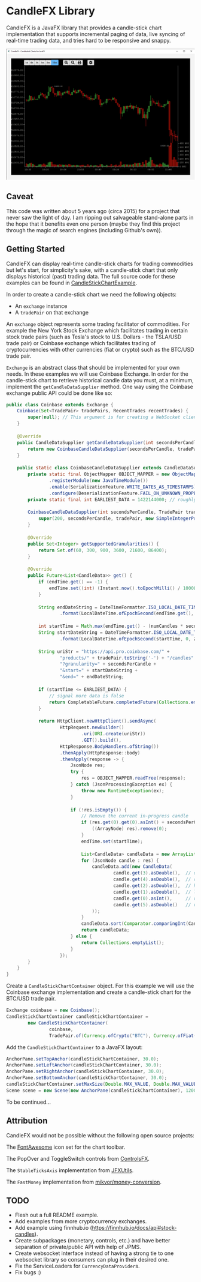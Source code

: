 # CandleFX Library

CandleFX is a JavaFX library that provides a candle-stick chart implementation that supports incremental paging of data, 
live syncing of real-time trading data, and tries hard to be responsive and snappy.

![CandleFX screenshot](https://github.com/brcolow/candlefx/raw/assets/candle-stick-chart.png)

## Caveat

This code was written about 5 years ago (circa 2015) for a project that never saw the light of day. I am ripping out
salvageable stand-alone parts in the hope that it benefits even one person (maybe they find this project through
the magic of search engines (including Github's own)).

## Getting Started

CandleFX can display real-time candle-stick charts for trading commodities but let's start, for simplicity's sake, with
a candle-stick chart that only displays historical (past) trading data. The full source code for these examples can
be found in [CandleStickChartExample](./example/src/main/java/com/brcolow/candlefx/example/CandleStickChartExample.java).

In order to create a candle-stick chart we need the following objects:

* An `exchange` instance
* A `tradePair` on that exchange

An `exchange` object represents some trading facilitator of commodities. For example the New York Stock Exchange
which facilitates trading in certain stock trade pairs (such as Tesla's stock to U.S. Dollars - the TSLA/USD trade pair)
or Coinbase exchange which facilitates trading of cryptocurrencies with other currencies (fiat or crypto) such as 
the BTC/USD trade pair.

`Exchange` is an abstract class that should be implemented for your own needs. In these examples we will use Coinbase
Exchange. In order for the candle-stick chart to retrieve historical candle data you must, at a minimum, implement the
`getCandleDataSupplier` method. One way using the Coinbase exchange public API could be done like so:

```java
public class Coinbase extends Exchange {
    Coinbase(Set<TradePair> tradePairs, RecentTrades recentTrades) {
        super(null); // This argument is for creating a WebSocket client for live trading data.
    }

    @Override
    public CandleDataSupplier getCandleDataSupplier(int secondsPerCandle, TradePair tradePair) {
        return new CoinbaseCandleDataSupplier(secondsPerCandle, tradePair);
    }

    public static class CoinbaseCandleDataSupplier extends CandleDataSupplier {
        private static final ObjectMapper OBJECT_MAPPER = new ObjectMapper()
                .registerModule(new JavaTimeModule())
                .enable(SerializationFeature.WRITE_DATES_AS_TIMESTAMPS)
                .configure(DeserializationFeature.FAIL_ON_UNKNOWN_PROPERTIES, false);
        private static final int EARLIEST_DATA = 1422144000; // roughly the first trade

        CoinbaseCandleDataSupplier(int secondsPerCandle, TradePair tradePair) {
            super(200, secondsPerCandle, tradePair, new SimpleIntegerProperty(-1));
        }

        @Override
        public Set<Integer> getSupportedGranularities() {
            return Set.of(60, 300, 900, 3600, 21600, 86400);
        }

        @Override
        public Future<List<CandleData>> get() {
            if (endTime.get() == -1) {
                endTime.set((int) (Instant.now().toEpochMilli() / 1000L));
            }

            String endDateString = DateTimeFormatter.ISO_LOCAL_DATE_TIME
                    .format(LocalDateTime.ofEpochSecond(endTime.get(), 0, ZoneOffset.UTC));

            int startTime = Math.max(endTime.get() - (numCandles * secondsPerCandle), EARLIEST_DATA);
            String startDateString = DateTimeFormatter.ISO_LOCAL_DATE_TIME
                    .format(LocalDateTime.ofEpochSecond(startTime, 0, ZoneOffset.UTC));

            String uriStr = "https://api.pro.coinbase.com/" +
                    "products/" + tradePair.toString('-') + "/candles" +
                    "?granularity=" + secondsPerCandle +
                    "&start=" + startDateString +
                    "&end=" + endDateString;

            if (startTime <= EARLIEST_DATA) {
                // signal more data is false
                return CompletableFuture.completedFuture(Collections.emptyList());
            }

            return HttpClient.newHttpClient().sendAsync(
                    HttpRequest.newBuilder()
                            .uri(URI.create(uriStr))
                            .GET().build(),
                    HttpResponse.BodyHandlers.ofString())
                    .thenApply(HttpResponse::body)
                    .thenApply(response -> {
                        JsonNode res;
                        try {
                            res = OBJECT_MAPPER.readTree(response);
                        } catch (JsonProcessingException ex) {
                            throw new RuntimeException(ex);
                        }

                        if (!res.isEmpty()) {
                            // Remove the current in-progress candle
                            if (res.get(0).get(0).asInt() + secondsPerCandle > endTime.get()) {
                                ((ArrayNode) res).remove(0);
                            }
                            endTime.set(startTime);

                            List<CandleData> candleData = new ArrayList<>();
                            for (JsonNode candle : res) {
                                candleData.add(new CandleData(
                                        candle.get(3).asDouble(),  // open price
                                        candle.get(4).asDouble(),  // close price
                                        candle.get(2).asDouble(),  // high price
                                        candle.get(1).asDouble(),  // low price
                                        candle.get(0).asInt(),     // open time
                                        candle.get(5).asDouble()   // volume
                                ));
                            }
                            candleData.sort(Comparator.comparingInt(CandleData::getOpenTime));
                            return candleData;
                        } else {
                            return Collections.emptyList();
                        }
                    });
        }
    }
}
```

Create a `CandleStickChartContainer` object. For this example we will use the Coinbase exchange implementation and
create a candle-stick chart for the BTC/USD trade pair.

```java
Exchange coinbase = new Coinbase();
CandleStickChartContainer candleStickChartContainer =
        new CandleStickChartContainer(
                coinbase,
                TradePair.of(Currency.ofCrypto("BTC"), Currency.ofFiat("USD")));
```

Add the `CandleStickChartContainer` to a JavaFX layout:

```java
AnchorPane.setTopAnchor(candleStickChartContainer, 30.0);
AnchorPane.setLeftAnchor(candleStickChartContainer, 30.0);
AnchorPane.setRightAnchor(candleStickChartContainer, 30.0);
AnchorPane.setBottomAnchor(candleStickChartContainer, 30.0);
candleStickChartContainer.setMaxSize(Double.MAX_VALUE, Double.MAX_VALUE);
Scene scene = new Scene(new AnchorPane(candleStickChartContainer), 1200, 800);
```

To be continued...

## Attribution

CandleFX would not be possible without the following open source projects:

The [FontAwesome](https://fontawesome.com/) icon set for the chart toolbar.

The PopOver and ToggleSwitch controls from [ControlsFX](https://github.com/controlsfx/controlsfx).

The `StableTicksAxis` implementation from [JFXUtils](https://github.com/gillius/jfxutils).

The `FastMoney` implementation from [mikvor/money-conversion](https://github.com/mikvor/money-conversion).

## TODO

* Flesh out a full README example.
* Add examples from more cryptocurrency exchanges.
* Add example using finnhub.io (https://finnhub.io/docs/api#stock-candles).
* Create subpackages (monetary, controls, etc.) and have better separation of private/public API with help of JPMS.
* Create websocket interface instead of having a strong tie to one websocket library so consumers can plug in their
desired one.
* Fix the ServiceLoaders for `CurrencyDataProvider`s.
* Fix bugs :)